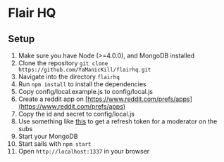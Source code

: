 # Flair HQ

## Setup

1. Make sure you have Node (>=4.0.0), and MongoDB installed
1. Clone the repository `git clone https://github.com/YaManicKill/flairhq.git`
1. Navigate into the directory `flairhq`
1. Run `npm install`  to install the dependencies
1. Copy config/local.example.js to config/local.js
1. Create a reddit app on [https://www.reddit.com/prefs/apps](https://www.reddit.com/prefs/apps)
1. Copy the id and secret to config/local.js
1. Use something like [this](https://github.com/not-an-aardvark/reddit-oauth-helper) to get a refresh token for a moderator on the subs
1. Start your MongoDB
1. Start sails with `npm start`
1. Open `http://localhost:1337` in your browser
